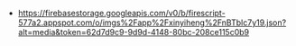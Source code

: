 - https://firebasestorage.googleapis.com/v0/b/firescript-577a2.appspot.com/o/imgs%2Fapp%2Fxinyiheng%2FnBTblc7y19.json?alt=media&token=62d7d9c9-9d9d-4148-80bc-208ce115c0b9
